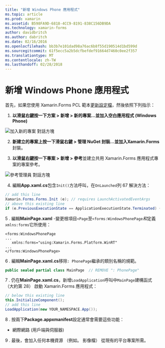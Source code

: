 ```yaml
---
title: "新增 Windows Phone 應用程式"
ms.topic: article
ms.prod: xamarin
ms.assetid: B598FA9D-6818-4CC9-8191-838C156DB9DA
ms.technology: xamarin-forms
author: davidbritch
ms.author: dabritch
ms.date: 02/16/2016
ms.openlocfilehash: bb3b7e101dad98a76ac6b8f55d190514d1bd599d
ms.sourcegitcommit: 61f5ecc5a2b5dcfbefdef91664d7460c0ee2f357
ms.translationtype: MT
ms.contentlocale: zh-TW
ms.lasthandoff: 02/28/2018
---
```

# <a name="adding-a-windows-phone-app"></a>新增 Windows Phone 應用程式


首先，如果您使用 Xamarin.Forms PCL 範本[更新設定檔](~/xamarin-forms/platform/windows/installation/index.md)，然後依照下列指示：

1. **以滑鼠右鍵按一下方案 > 新增 > 新的專案...**並加入**空白應用程式 (Windows Phone)**

  ![](phone-images/add-wp81.png "加入新的專案 對話方塊")

2. **新建立的專案上按一下滑鼠右鍵 > 管理 NuGet 封裝...**並加入**Xamarin.Forms**封裝。

3. **以滑鼠右鍵按一下專案 > 新增 > 參考**並建立共用 Xamarin.Forms 應用程式專案的專案參考。

  ![](phone-images/addref.png "參考管理員 對話方塊")

4. 編輯**App.xaml.cs**包含`Init()`方法呼叫，在`OnLaunched`列 67 解決方法：

```csharp
// add this line
Xamarin.Forms.Forms.Init (e); // requires LaunchActivatedEventArgs
// above this existing line
if (e.PreviousExecutionState == ApplicationExecutionState.Terminated) {}
```

 5 . 編輯**MainPage.xaml** -變更根項目`<Page`至`<forms:WindowsPhonePage`*和*定義`xmlns:forms`它所使用：

```xaml
<forms:WindowsPhonePage
...
   xmlns:forms="using:Xamarin.Forms.Platform.WinRT"
...
</forms:WindowsPhonePage>
```

 6 . 編輯**MainPage.xaml.cs**移除`: PhonePage`繼承的類別名稱的規範。

```csharp
public sealed partial class MainPage  // REMOVE ": PhonePage"
```

 7 . 仍在**MainPage.xaml.cs**，新增`LoadApplication`呼叫中`MainPage`建構函式 （大約第 28） 啟動 Xamarin.Forms 應用程式：

```csharp
// below this existing line
this.InitializeComponent();
// add this line
LoadApplication(new YOUR_NAMESPACE.App());
```

8 . 按兩下**Package.appxmanifest**設定通常會需要這些功能：

  * 網際網路 (用戶端與伺服器)

9 . 最後，會加入任何本機資源 （例如。 影像檔） 從現有的平台專案所需。

